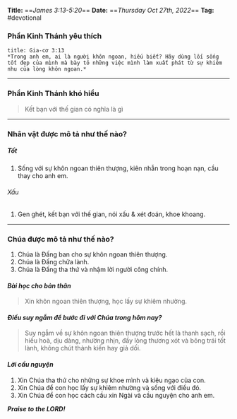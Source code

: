 **Title:** ==*James 3:13-5:20*==
**Date:** ==*Thursday Oct 27th, 2022*==
**Tag:** #devotional

### **Phần Kinh Thánh yêu thích**
```ad-bible
title: Gia-cơ 3:13
*Trong anh em, ai là người khôn ngoan, hiếu biết? Hãy dùng lối sống tốt đẹp của mình mà bày tỏ những việc mình làm xuất phát từ sự khiêm nhu của lòng khôn ngoan.*

```
----
### **Phần Kinh Thánh khó hiểu**
> Kết bạn với thế gian có nghĩa là gì
----
### **Nhân vật được mô tả như thế nào?**
##### Tốt
1. Sống với sự khôn ngoan thiên thượng, kiên nhẫn trong hoạn nạn, cầu thay cho anh em.
###### Xấu
1. Gen ghét, kết bạn với thế gian, nói xấu & xét đoán, khoe khoang. 
----
### **Chúa được mô tả như thế nào?**
1. Chúa là Đấng ban cho sự khôn ngoan thiên thượng.
2. Chúa là Đấng chữa lành.
3. Chúa là Đấng tha thứ và nhậm lời người công chính.
#### *Bài học cho bản thân*
> Xin khôn ngoan thiên thượng, học lấy sự khiêm nhường.
#### *Điều suy ngẫm để bước đi với Chúa trong hôm nay?*
> Suy ngẫm về sự khôn ngoan thiên thượng trước hết là thanh sạch, rồi hiếu hoà, dịu dàng, nhường nhịn, đầy lòng thương xót và bông trái tốt lành, không chút thành kiến hay giả dối.
#### *Lời cầu nguyện*
1. Xin Chúa tha thứ cho những sự khoe mình và kiêu ngạo của con.
2. Xin Chúa để con học lấy sự khiêm nhường và sống với điều đó.
3. Xin Chúa để con học cách cầu xin Ngài và cầu nguyện cho anh em.

***Praise to the LORD!***